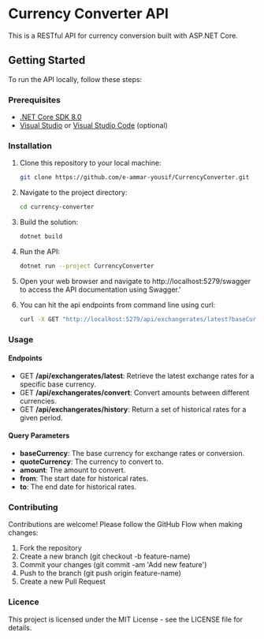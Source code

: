 # Currency Converter API

This is a RESTful API for currency conversion built with ASP.NET Core.

## Getting Started

To run the API locally, follow these steps:

### Prerequisites

- [.NET Core SDK 8.0](https://dotnet.microsoft.com/download)
- [Visual Studio](https://visualstudio.microsoft.com/) or [Visual Studio Code](https://code.visualstudio.com/) (optional)

### Installation

1. Clone this repository to your local machine:

   ```bash
   git clone https://github.com/e-ammar-yousif/CurrencyConverter.git
2. Navigate to the project directory:
   ```bash
   cd currency-converter
3. Build the solution:
   ```bash
   dotnet build
4. Run the API:
   ```bash
   dotnet run --project CurrencyConverter
5. Open your web browser and navigate to http://localhost:5279/swagger to access the API documentation using Swagger.'
6. You can hit the api endpoints from command line using curl: 
   ```bash
   curl -X GET "http://localhost:5279/api/exchangerates/latest?baseCurrency=USD" -H "Accept: application/json"
### Usage
#### Endpoints
- GET **/api/exchangerates/latest**: Retrieve the latest exchange rates for a specific base currency.
- GET **/api/exchangerates/convert**: Convert amounts between different currencies.
- GET **/api/exchangerates/history**: Return a set of historical rates for a given period.
#### Query Parameters
- **baseCurrency**: The base currency for exchange rates or conversion.
- **quoteCurrency**: The currency to convert to.
- **amount**: The amount to convert.
- **from**: The start date for historical rates.
- **to**: The end date for historical rates.

### Contributing
Contributions are welcome! Please follow the GitHub Flow when making changes:

1. Fork the repository
2. Create a new branch (git checkout -b feature-name)
3. Commit your changes (git commit -am 'Add new feature')
4. Push to the branch (git push origin feature-name)
5. Create a new Pull Request

### Licence
This project is licensed under the MIT License - see the LICENSE file for details.